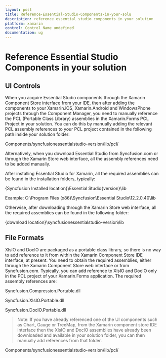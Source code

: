 ```yaml
---
layout: post
title: Reference-Essential-Studio-Components-in-your-solu
description: reference essential studio components in your solution
platform: xamarin
control: Control Name undefined
documentation: ug
---
```


# Reference Essential Studio Components in your solution

## UI Controls

When you acquire Essential Studio components through the Xamarin Component Store interface from your IDE, then after adding the components to your Xamarin.iOS, Xamarin.Android and WindowsPhone projects through the Component Manager, you need to manually reference the PCL (Portable Class Library) assemblies in the Xamarin.Forms PCL Project in your solution. You can do this by manually adding the relevant PCL assembly references to your PCL project contained in the following path inside your solution folder:

Components/syncfusionessentialstudio-version/lib/pcl/

Alternatively, when you download Essential Studio from Syncfusion.com or through the Xamarin Store web interface, all the assembly references need to be added manually. 

After installing Essential Studio for Xamarin, all the required assemblies can be found in the installation folders, typically:

{Syncfusion Installed location}\Essential Studio\{version}\lib

Example: C:\Program Files (x86)\Syncfusion\Essential Studio\12.2.0.40\lib

Otherwise, after downloading through the Xamarin Store web interface, all the required assemblies can be found in the following folder:

{download location}\syncfusionessentialstudio-version\lib

## File Formats

XlsIO and DocIO are packaged as a portable class library, so there is no way to add reference to it from within the Xamarin Component Store IDE interface, at present. You need to obtain the required assemblies, either through the Xamarin Component Store web interface or from Syncfusion.com. Typically, you can add reference to XlsIO and DocIO only in the PCL project of your Xamarin.Forms application. The required assembly references are:

Syncfusion.Compression.Portable.dll

Syncfusion.XlsIO.Portable.dll

Syncfusion.DocIO.Portable.dll



> Note: If you have already referenced one of the UI components such as Chart, Gauge or TreeMap, from the Xamarin component store IDE interface then the XlsIO and DocIO assemblies have already been downloaded and available in your solution folder, you can then manually add references from that folder.

Components/syncfusionessentialstudio-version/lib/pcl/





